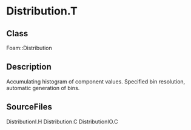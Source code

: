 # Distribution.T 
## Class
Foam::Distribution

## Description
Accumulating histogram of component values.
Specified bin resolution, automatic generation of bins.

## SourceFiles
DistributionI.H
Distribution.C
DistributionIO.C

